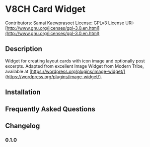 V8CH Card Widget
================
Contributors: Samai Kaewprasoet
License: GPLv3
License URI: [http://www.gnu.org/licenses/gpl-3.0.en.html](http://www.gnu.org/licenses/gpl-3.0.en.html)

Description
-----------
Widget for creating layout cards with icon image and optionally post excerpts. Adapted from excellent Image Widget
from Modern Tribe, available at [https://wordpress.org/plugins/image-widget/](https://wordpress.org/plugins/image-widget/).

Installation
------------

Frequently Asked Questions
--------------------------

Changelog
---------

###  0.1.0

